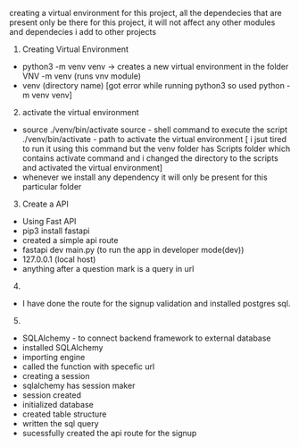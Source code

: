 creating a virtual environment for this project, all the dependecies that are present only be there for this project, it will not affect any other modules and dependecies i add to other projects

1. Creating Virtual Environment 
- python3 -m venv venv -> creates a new virtual environment 
 in the folder VNV
 -m venv  (runs vnv module)
- venv (directory name)
 [got error while running python3 so used python -m venv venv]

2. activate the virtual environment
- source ./venv/bin/activate 
 source - shell command to execute the script
 ./venv/bin/activate - path to activate the virtual environment
 [ i jsut tired to run it using this command but the venv folder has Scripts folder which contains activate command and i changed the directory to the scripts and activated the virtual environment]
- whenever we install any dependency it will only be present for this particular folder 

3. Create a API
- Using Fast API
- pip3 install fastapi
- created a simple api route
- fastapi dev main.py (to run the app in developer mode(dev))
- 127.0.0.1 (local host)
- anything after a question mark is a query in url

4.
- I have done the route for the signup validation and installed postgres sql. 

5.
- SQLAlchemy - to connect backend framework to external database
- installed SQLAlchemy
- importing engine 
- called the function with specefic url 
- creating a session 
- sqlalchemy has session maker
- session created 
- initialized database
- created table structure 
- written the sql query
- sucessfully created the api route for the signup


